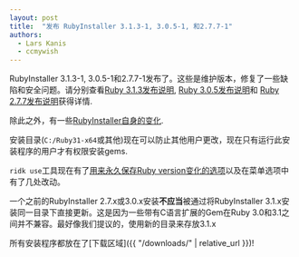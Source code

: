 ```yaml
---
layout: post
title:  "发布 RubyInstaller 3.1.3-1, 3.0.5-1, 和2.7.7-1"
authors:
  - Lars Kanis
  - ccmywish
---
```

RubyInstaller 3.1.3-1, 3.0.5-1和2.7.7-1发布了。这些是维护版本，修复了一些缺陷和安全问题。请分别查看[Ruby 3.1.3发布说明](https://www.ruby-lang.org/en/news/2022/11/24/ruby-3-1-3-released/), [Ruby 3.0.5发布说明](https://www.ruby-lang.org/en/news/2022/11/24/ruby-3-0-5-released/)和 [Ruby 2.7.7发布说明](https://www.ruby-lang.org/en/news/2022/11/24/ruby-2-7-7-released/)获得详情.

除此之外，有一些[RubyInstaller自身的变化](https://github.com/oneclick/rubyinstaller2/blob/a09714dc05786947d77970f387194aafc1f9e2b3/CHANGELOG-3.1.md#rubyinstaller-313-1---2022-11-27).

安装目录(`C:/Ruby31-x64`或其他)现在可以防止其他用户更改，现在只有运行此安装程序的用户才有权限安装gems.

`ridk use`工具现在有了[用来永久保存Ruby version变化的选项](https://github.com/oneclick/rubyinstaller2/wiki/The-ridk-tool#ridk-use)以及在菜单选项中有了几处改动。

一个之前的RubyInstaller 2.7.x或3.0.x安装<b>不应当</b>被通过将RubyInstaller 3.1.x安装同一目录下直接更新。这是因为一些带有C语言扩展的Gem在Ruby 3.0和3.1之间并不兼容。最好像我们提议的，使用新的目录来存放3.1.x

所有安装程序都放在了[下载区域]({{ "/downloads/" | relative_url }})!

